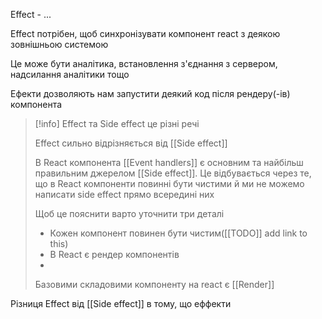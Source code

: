 
Effect - ...

Effect потрібен, щоб синхронізувати компонент react з деякою зовнішньою системою

Це може бути аналітика, встановлення з'єднання з сервером, надсилання аналітики тощо

Ефекти дозволяють нам запустити деякий код після рендеру(-ів) компонента

> [!info] Effect та Side effect це різні речі
> 
> Effect сильно відрізняється від [[Side effect]]
> 
> В React компонента [[Event handlers]] є основним та найбільш правильним джерелом [[Side effect]]. Це відбувається через те, що в React компоненти повинні бути чистими й ми не можемо написати side effect прямо всередині них
> 
> 
> 
> Щоб це пояснити варто уточнити три деталі
>- Кожен компонент повинен бути чистим([[TODO]] add link to this)
>- В React є рендер компонентів
>- 
> 
> 
> Базовими складовими компоненту на react є [[Render]] 

Різниця Effect від [[Side effect]] в тому, що еффекти 



